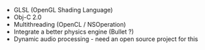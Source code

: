   * GLSL (OpenGL Shading Language)
  * Obj-C 2.0
  * Multithreading (OpenCL / NSOperation)
  * Integrate a better physics engine (Bullet ?)
  * Dynamic audio processing - need an open source project for this